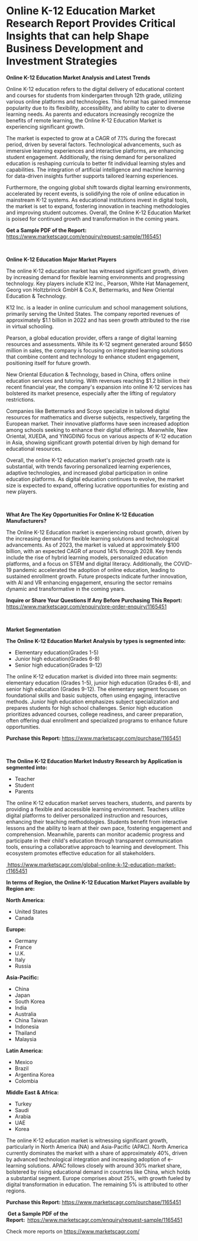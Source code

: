 <p><h1>Online K-12 Education Market Research Report Provides Critical Insights that can help Shape Business Development and Investment Strategies</h1></p><p><strong>Online K-12 Education Market Analysis and Latest Trends</strong></p>
<p><p>Online K-12 education refers to the digital delivery of educational content and courses for students from kindergarten through 12th grade, utilizing various online platforms and technologies. This format has gained immense popularity due to its flexibility, accessibility, and ability to cater to diverse learning needs. As parents and educators increasingly recognize the benefits of remote learning, the Online K-12 Education Market is experiencing significant growth.</p><p>The market is expected to grow at a CAGR of 7.1% during the forecast period, driven by several factors. Technological advancements, such as immersive learning experiences and interactive platforms, are enhancing student engagement. Additionally, the rising demand for personalized education is reshaping curricula to better fit individual learning styles and capabilities. The integration of artificial intelligence and machine learning for data-driven insights further supports tailored learning experiences.</p><p>Furthermore, the ongoing global shift towards digital learning environments, accelerated by recent events, is solidifying the role of online education in mainstream K-12 systems. As educational institutions invest in digital tools, the market is set to expand, fostering innovation in teaching methodologies and improving student outcomes. Overall, the Online K-12 Education Market is poised for continued growth and transformation in the coming years.</p></p>
<p><strong>Get a Sample PDF of the Report:&nbsp;</strong> <a href="https://www.marketscagr.com/enquiry/request-sample/1165451?utm_campaign=2948&utm_medium=2&utm_source=Github&utm_content=ia&utm_term=24032025&utm_id=online-k-12-education">https://www.marketscagr.com/enquiry/request-sample/1165451</a></p>
<p>&nbsp;</p>
<p><strong>Online K-12 Education Major Market Players</strong></p>
<p><p>The online K-12 education market has witnessed significant growth, driven by increasing demand for flexible learning environments and progressing technology. Key players include K12 Inc., Pearson, White Hat Management, Georg von Holtzbrinck GmbH & Co.K, Bettermarks, and New Oriental Education & Technology.</p><p>K12 Inc. is a leader in online curriculum and school management solutions, primarily serving the United States. The company reported revenues of approximately $1.1 billion in 2022 and has seen growth attributed to the rise in virtual schooling.</p><p>Pearson, a global education provider, offers a range of digital learning resources and assessments. While its K-12 segment generated around $650 million in sales, the company is focusing on integrated learning solutions that combine content and technology to enhance student engagement, positioning itself for future growth.</p><p>New Oriental Education & Technology, based in China, offers online education services and tutoring. With revenues reaching $1.2 billion in their recent financial year, the company's expansion into online K-12 services has bolstered its market presence, especially after the lifting of regulatory restrictions.</p><p>Companies like Bettermarks and Scoyo specialize in tailored digital resources for mathematics and diverse subjects, respectively, targeting the European market. Their innovative platforms have seen increased adoption among schools seeking to enhance their digital offerings. Meanwhile, New Oriental, XUEDA, and YINGDING focus on various aspects of K-12 education in Asia, showing significant growth potential driven by high demand for educational resources.</p><p>Overall, the online K-12 education market's projected growth rate is substantial, with trends favoring personalized learning experiences, adaptive technologies, and increased global participation in online education platforms. As digital education continues to evolve, the market size is expected to expand, offering lucrative opportunities for existing and new players.</p></p>
<p>&nbsp;</p>
<p><strong>What Are The Key Opportunities For Online K-12 Education Manufacturers?</strong></p>
<p><p>The Online K-12 Education market is experiencing robust growth, driven by the increasing demand for flexible learning solutions and technological advancements. As of 2023, the market is valued at approximately $100 billion, with an expected CAGR of around 14% through 2028. Key trends include the rise of hybrid learning models, personalized education platforms, and a focus on STEM and digital literacy. Additionally, the COVID-19 pandemic accelerated the adoption of online education, leading to sustained enrollment growth. Future prospects indicate further innovation, with AI and VR enhancing engagement, ensuring the sector remains dynamic and transformative in the coming years.</p></p>
<p><strong>Inquire or Share Your Questions If Any Before Purchasing This Report:</strong> <a href="https://www.marketscagr.com/enquiry/pre-order-enquiry/1165451?utm_campaign=2948&utm_medium=2&utm_source=Github&utm_content=ia&utm_term=24032025&utm_id=online-k-12-education">https://www.marketscagr.com/enquiry/pre-order-enquiry/1165451</a></p>
<p>&nbsp;</p>
<p><strong>Market Segmentation</strong></p>
<p><strong>The Online K-12 Education Market Analysis by types is segmented into:</strong></p>
<p><ul><li>Elementary education(Grades 1-5)</li><li>Junior high education(Grades 6-8)</li><li>Senior high education(Grades 9-12)</li></ul></p>
<p><p>The online K-12 education market is divided into three main segments: elementary education (Grades 1-5), junior high education (Grades 6-8), and senior high education (Grades 9-12). The elementary segment focuses on foundational skills and basic subjects, often using engaging, interactive methods. Junior high education emphasizes subject specialization and prepares students for high school challenges. Senior high education prioritizes advanced courses, college readiness, and career preparation, often offering dual enrollment and specialized programs to enhance future opportunities.</p></p>
<p><strong>Purchase this Report:&nbsp;</strong><a href="https://www.marketscagr.com/purchase/1165451?utm_campaign=2948&utm_medium=2&utm_source=Github&utm_content=ia&utm_term=24032025&utm_id=online-k-12-education">https://www.marketscagr.com/purchase/1165451</a></p>
<p>&nbsp;</p>
<p><strong>The Online K-12 Education Market Industry Research by Application is segmented into:</strong></p>
<p><ul><li>Teacher</li><li>Student</li><li>Parents</li></ul></p>
<p><p>The online K-12 education market serves teachers, students, and parents by providing a flexible and accessible learning environment. Teachers utilize digital platforms to deliver personalized instruction and resources, enhancing their teaching methodologies. Students benefit from interactive lessons and the ability to learn at their own pace, fostering engagement and comprehension. Meanwhile, parents can monitor academic progress and participate in their child's education through transparent communication tools, ensuring a collaborative approach to learning and development. This ecosystem promotes effective education for all stakeholders.</p></p>
<p><a href="https://www.marketscagr.com/global-online-k-12-education-market-r1165451?utm_campaign=2948&utm_medium=2&utm_source=Github&utm_content=ia&utm_term=24032025&utm_id=online-k-12-education">&nbsp;https://www.marketscagr.com/global-online-k-12-education-market-r1165451</a></p>
<p><strong>In terms of Region, the Online K-12 Education Market Players available by Region are:</strong></p>
<p>
    <p> <strong> North America: </strong>
        <ul>
            <li>United States</li>
            <li>Canada</li>
        </ul>
        </p> 
    <p> <strong> Europe: </strong>
        <ul>
            <li>Germany</li>
            <li>France</li>
            <li>U.K.</li>
            <li>Italy</li>
            <li>Russia</li>
        </ul>
        </p> 
    <p> <strong> Asia-Pacific: </strong>
        <ul>
            <li>China</li>
            <li>Japan</li>
            <li>South Korea</li>
            <li>India</li>
            <li>Australia</li>
            <li>China Taiwan</li>
            <li>Indonesia</li>
            <li>Thailand</li>
            <li>Malaysia</li>
        </ul>
        </p> 
    <p> <strong> Latin America: </strong>
        <ul>
            <li>Mexico</li>
            <li>Brazil</li>
            <li>Argentina Korea</li>
            <li>Colombia</li>
        </ul>
        </p> 
    <p> <strong> Middle East & Africa: </strong>
        <ul>
            <li>Turkey</li>
            <li>Saudi</li>
            <li>Arabia</li>
            <li>UAE</li>
            <li>Korea</li>
        </ul>
    </p>
    </p>
<p><p>The online K-12 education market is witnessing significant growth, particularly in North America (NA) and Asia-Pacific (APAC). North America currently dominates the market with a share of approximately 40%, driven by advanced technological integration and increasing adoption of e-learning solutions. APAC follows closely with around 30% market share, bolstered by rising educational demand in countries like China, which holds a substantial segment. Europe comprises about 25%, with growth fueled by digital transformation in education. The remaining 5% is attributed to other regions.</p></p>
<p><strong>Purchase this Report: </strong><a href="https://www.marketscagr.com/purchase/1165451?utm_campaign=2948&utm_medium=2&utm_source=Github&utm_content=ia&utm_term=24032025&utm_id=online-k-12-education">https://www.marketscagr.com/purchase/1165451</a></p>
<p>&nbsp;<strong>Get a Sample PDF of the Report:&nbsp;&nbsp;</strong><a href="https://www.marketscagr.com/enquiry/request-sample/1165451?utm_campaign=2948&utm_medium=2&utm_source=Github&utm_content=ia&utm_term=24032025&utm_id=online-k-12-education">https://www.marketscagr.com/enquiry/request-sample/1165451</a></p>
<p><strong></strong></p>
<p>Check more reports on <a href="https://www.marketscagr.com/?utm_campaign=2948&utm_medium=2&utm_source=Github&utm_content=ia&utm_term=24032025&utm_id=online-k-12-education">https://www.marketscagr.com/</a></p>
